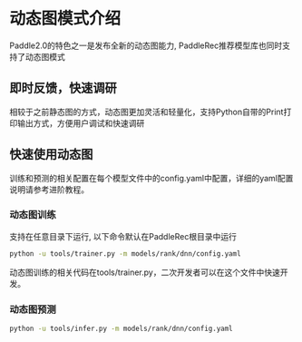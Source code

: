 # 动态图模式介绍

Paddle2.0的特色之一是发布全新的动态图能力, PaddleRec推荐模型库也同时支持了动态图模式

## 即时反馈，快速调研

相较于之前静态图的方式，动态图更加灵活和轻量化，支持Python自带的Print打印输出方式，方便用户调试和快速调研

## 快速使用动态图

训练和预测的相关配置在每个模型文件中的config.yaml中配置，详细的yaml配置说明请参考进阶教程。

### 动态图训练

支持在任意目录下运行, 以下命令默认在PaddleRec根目录中运行

```bash
python -u tools/trainer.py -m models/rank/dnn/config.yaml
```
动态图训练的相关代码在tools/trainer.py，二次开发者可以在这个文件中快速开发。

### 动态图预测

```bash
python -u tools/infer.py -m models/rank/dnn/config.yaml
```
